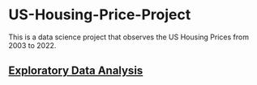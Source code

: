 # US-Housing-Price-Project
This is a data science project that observes the US Housing Prices from 2003 to 2022.   

## [Exploratory Data Analysis](https://seanfleming09.shinyapps.io/Exploratory_Data_Analysis/)
